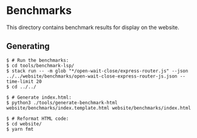 # Benchmarks

This directory contains benchmark results for display on the website.

## Generating

    $ # Run the benchmarks:
    $ cd tools/benchmark-lsp/
    $ stack run -- -m glob "*/open-wait-close/express-router.js" --json ../../website/benchmarks/open-wait-close-express-router-js.json --time-limit 20
    $ cd ../../

    $ # Generate index.html:
    $ python3 ./tools/generate-benchmark-html website/benchmarks/index.template.html website/benchmarks/index.html

    $ # Reformat HTML code:
    $ cd website/
    $ yarn fmt
